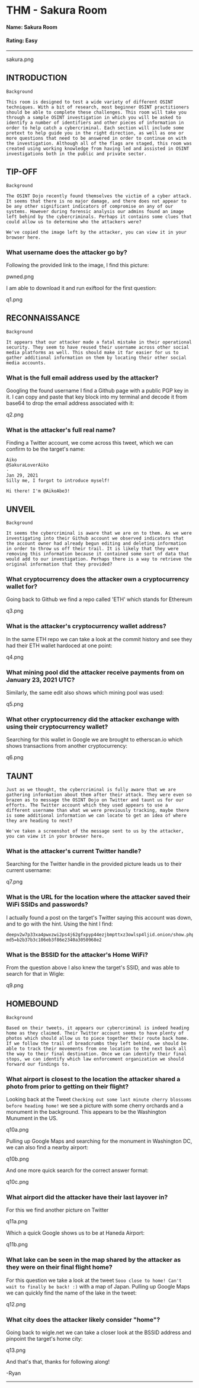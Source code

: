 # THM - Sakura Room

#### Name: Sakura Room
#### Rating: Easy

----------------------------------------------------------------------

sakura.png

## INTRODUCTION 

```text
Background

This room is designed to test a wide variety of different OSINT techniques. With a bit of research, most beginner OSINT practitioners should be able to complete these challenges. This room will take you through a sample OSINT investigation in which you will be asked to identify a number of identifiers and other pieces of information in order to help catch a cybercriminal. Each section will include some pretext to help guide you in the right direction, as well as one or more questions that need to be answered in order to continue on with the investigation. Although all of the flags are staged, this room was created using working knowledge from having led and assisted in OSINT investigations both in the public and private sector. 
```

## TIP-OFF 

```text
Background

The OSINT Dojo recently found themselves the victim of a cyber attack. It seems that there is no major damage, and there does not appear to be any other significant indicators of compromise on any of our systems. However during forensic analysis our admins found an image left behind by the cybercriminals. Perhaps it contains some clues that could allow us to determine who the attackers were? 

We've copied the image left by the attacker, you can view it in your browser here.
```

### What username does the attacker go by?

Following the provided link to the image, I find this picture:

pwned.png

I am able to download it and run exiftool for the first question:

q1.png


## RECONNAISSANCE

```text
Background

It appears that our attacker made a fatal mistake in their operational security. They seem to have reused their username across other social media platforms as well. This should make it far easier for us to gather additional information on them by locating their other social media accounts. 
```

### What is the full email address used by the attacker?

Googling the found username I find a Github page with a public PGP key in it. I can copy and paste that key block into my terminal and decode it from base64 to drop the email address associated with it:

q2.png

### What is the attacker's full real name?

Finding a Twitter account, we come across this tweet, which we can confirm to be the target's name:

```text
Aiko
@SakuraLoverAiko
·
Jan 29, 2021
Silly me, I forgot to introduce myself!

Hi there! I'm @AikoAbe3!
```

## UNVEIL 

```text
Background

It seems the cybercriminal is aware that we are on to them. As we were investigating into their Github account we observed indicators that the account owner had already begun editing and deleting information in order to throw us off their trail. It is likely that they were removing this information because it contained some sort of data that would add to our investigation. Perhaps there is a way to retrieve the original information that they provided?
```

### What cryptocurrency does the attacker own a cryptocurrency wallet for?

Going back to Github we find a repo called 'ETH' which stands for Ethereum

q3.png

### What is the attacker's cryptocurrency wallet address?

In the same ETH repo we can take a look at the commit history and see they had their ETH wallet hardoced at one point:

q4.png

### What mining pool did the attacker receive payments from on January 23, 2021 UTC?

Similarly, the same edit also shows which mining pool was used:

q5.png

### What other cryptocurrency did the attacker exchange with using their cryptocurrency wallet?

Searching for this wallet in Google we are brought to etherscan.io which shows transactions from another cryptocurrency:

q6.png

## TAUNT
```text
Just as we thought, the cybercriminal is fully aware that we are gathering information about them after their attack. They were even so brazen as to message the OSINT Dojo on Twitter and taunt us for our efforts. The Twitter account which they used appears to use a different username than what we were previously tracking, maybe there is some additional information we can locate to get an idea of where they are heading to next?

We've taken a screenshot of the message sent to us by the attacker, you can view it in your browser here.
```

### What is the attacker's current Twitter handle?

Searching for the Twitter handle in the provided picture leads us to their current username:

q7.png

### What is the URL for the location where the attacker saved their WiFi  SSIDs and passwords?

I actually found a post on the target's Twitter saying this account was down, and to go with the hint. Using the hint I find:

```text
deepv2w7p33xa4pwxzwi2ps4j62gfxpyp44ezjbmpttxz3owlsp4ljid.onion/show.php?md5=b2b37b3c106eb3f86e2340a3050968e2
```
### What is the BSSID for the attacker's Home WiFi?

From the question above I also knew the target's SSID, and was able to search for that in Wigle:

q9.png

## HOMEBOUND 
```text
Background

Based on their tweets, it appears our cybercriminal is indeed heading home as they claimed. Their Twitter account seems to have plenty of photos which should allow us to piece together their route back home. If we follow the trail of breadcrumbs they left behind, we should be able to track their movements from one location to the next back all the way to their final destination. Once we can identify their final stops, we can identify which law enforcement organization we should forward our findings to.
```

### What airport is closest to the location the attacker shared a photo from prior to getting on their flight?

Looking back at the Tweet `Checking out some last minute cherry blossoms before heading home!` we see a picture with some cherry orchards and a monument in the background. This appears to be the Washington Munument in the US. 

q10a.png

Pulling up Google Maps and searching for the monument in Washington DC, we can also find a nearby airport:

q10b.png

And one more quick search for the correct answer format:

q10c.png

### What airport did the attacker have their last layover in?

For this we find another picture on Twitter

q11a.png

Which a quick Google shows us to be at Haneda Airport:

q11b.png

### What lake can be seen in the map shared by the attacker as they were on their final flight home?

For this question we take a look at the tweet `Sooo close to home! Can't wait to finally be back! :)` with a map of Japan. Pulling up Google Maps we can quickly find the name of the lake in the tweet:

q12.png

### What city does the attacker likely consider "home"?

Going back to wigle.net we can take a closer look at the BSSID address and pinpoint the target's home city:

q13.png

And that's that, thanks for following along!

-Ryan 

-----------------------------------------------------------------